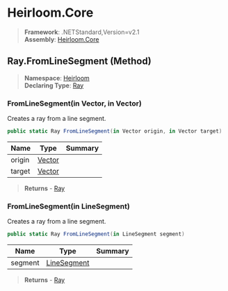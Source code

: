 # Heirloom.Core

> **Framework**: .NETStandard,Version=v2.1  
> **Assembly**: [Heirloom.Core][0]

## Ray.FromLineSegment (Method)

> **Namespace**: [Heirloom][0]  
> **Declaring Type**: [Ray][1]

### FromLineSegment(in Vector, in Vector)

Creates a ray from a line segment.

```cs
public static Ray FromLineSegment(in Vector origin, in Vector target)
```

| Name   | Type        | Summary |
|--------|-------------|---------|
| origin | [Vector][2] |         |
| target | [Vector][2] |         |

> **Returns** - [Ray][1]

### FromLineSegment(in LineSegment)

Creates a ray from a line segment.

```cs
public static Ray FromLineSegment(in LineSegment segment)
```

| Name    | Type             | Summary |
|---------|------------------|---------|
| segment | [LineSegment][3] |         |

> **Returns** - [Ray][1]

[0]: ../../../Heirloom.Core.md
[1]: ../Ray.md
[2]: ../Vector.md
[3]: ../LineSegment.md
